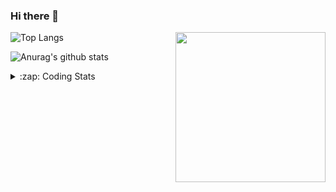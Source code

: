### Hi there 👋

<!--
**tao8687/tao8687** is a ✨ _special_ ✨ repository because its `README.md` (this file) appears on your GitHub profile.

Here are some ideas to get you started:

- 🔭 I’m currently working on ...
- 🌱 I’m currently learning ...
- 👯 I’m looking to collaborate on ...
- 🤔 I’m looking for help with ...
- 💬 Ask me about ...
- 📫 How to reach me: ...
- 😄 Pronouns: ...
- ⚡ Fun fact: ...
-->

<img align='right' src="https://media.giphy.com/media/M9gbBd9nbDrOTu1Mqx/giphy.gif" width="240">

  
![Top Langs](https://github-readme-stats.vercel.app/api/top-langs/?username=tao8687&layout=compact&title_color=23238E&text_color=A67D3D)

![Anurag's github stats](https://github-readme-stats.vercel.app/api?username=tao8687&show_icons=true&&text_color=A67D3D&title_color=23238E&show_icons=false&count_private=true&hide=stars)

<details>
  <summary>:zap: Coding Stats</summary>
  <br>
    
<!--START_SECTION:waka-->

```txt
From: 02 August 2025 - To: 09 August 2025

C++               2 hrs 3 mins    ████████████████▒░░░░░░░░   64.97 %
XML               22 mins         ███░░░░░░░░░░░░░░░░░░░░░░   11.86 %
Protocol Buffer   22 mins         ███░░░░░░░░░░░░░░░░░░░░░░   11.71 %
JSON              8 mins          █░░░░░░░░░░░░░░░░░░░░░░░░   04.53 %
C                 8 mins          █░░░░░░░░░░░░░░░░░░░░░░░░   04.27 %
```

<!--END_SECTION:waka-->
</details>
